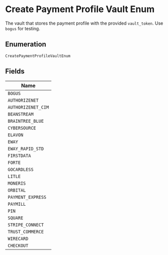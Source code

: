 
# Create Payment Profile Vault Enum

The vault that stores the payment profile with the provided `vault_token`. Use `bogus` for testing.

## Enumeration

`CreatePaymentProfileVaultEnum`

## Fields

| Name |
|  --- |
| `BOGUS` |
| `AUTHORIZENET` |
| `AUTHORIZENET_CIM` |
| `BEANSTREAM` |
| `BRAINTREE_BLUE` |
| `CYBERSOURCE` |
| `ELAVON` |
| `EWAY` |
| `EWAY_RAPID_STD` |
| `FIRSTDATA` |
| `FORTE` |
| `GOCARDLESS` |
| `LITLE` |
| `MONERIS` |
| `ORBITAL` |
| `PAYMENT_EXPRESS` |
| `PAYMILL` |
| `PIN` |
| `SQUARE` |
| `STRIPE_CONNECT` |
| `TRUST_COMMERCE` |
| `WIRECARD` |
| `CHECKOUT` |

